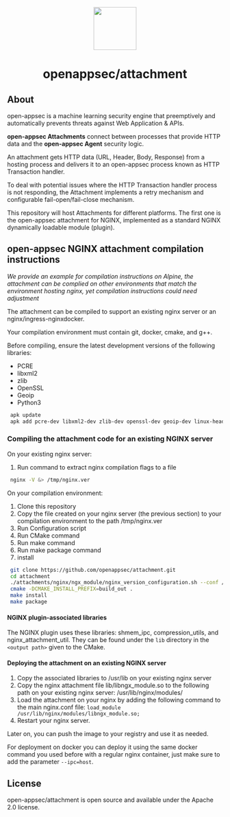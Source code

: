 <div align=center>
<img src="https://i2-s3-ui-static-content-prod-10.s3.eu-west-1.amazonaws.com/elpis/tree-no-bg-256.png" width="100" height="100"> 
<h1>openappsec/attachment</h1>
</div>

## About

open-appsec is a machine learning security engine that preemptively and automatically prevents threats against Web Application & APIs.

<strong>open-appsec Attachments</strong> connect between processes that provide HTTP data and the <strong>open-appsec Agent</strong> security logic.

An attachment gets HTTP data (URL, Header, Body, Response) from a hosting process and delivers it to an open-appsec process known as HTTP Transaction handler.

To deal with potential issues where the HTTP Transaction handler process is not responding, the Attachment implements a retry mechanism and configurable fail-open/fail-close mechanism.

This repository will host Attachments for different platforms. The first one is the open-appsec attachment for NGINX, implemented as a standard NGINX dynamically loadable module (plugin).


## open-appsec NGINX attachment compilation instructions
*We provide an example for compilation instructions on Alpine, the attachment can be complied on other environments that match the environment hosting nginx, yet compilation instructions could need adjustment*

The attachment can be compiled to support an existing nginx server or an nginx/ingress-nginxdocker.

Your compilation environment must contain git, docker, cmake, and g++.

Before compiling, ensure the latest development versions of the following libraries:

* PCRE
* libxml2
* zlib
* OpenSSL
* Geoip
* Python3

```bash
 apk update
 apk add pcre-dev libxml2-dev zlib-dev openssl-dev geoip-dev linux-headers python3
```

### Compiling the attachment code for an existing NGINX server

On your existing nginx server:
1. Run command to extract nginx compilation flags to a file

```bash
 nginx -V &> /tmp/nginx.ver
```
On your compilation environment:
1. Clone this repository
2. Copy the file created on your nginx server (the previous section) to your compilation environment to the path /tmp/nginx.ver
3. Run Configuration script
4. Run CMake command
5. Run make command
6. Run make package command
7. install

```bash
 git clone https://github.com/openappsec/attachment.git
 cd attachment
 ./attachments/nginx/ngx_module/nginx_version_configuration.sh --conf /tmp/nginx.ver build_out
 cmake -DCMAKE_INSTALL_PREFIX=build_out .
 make install
 make package 
```

#### NGINX plugin-associated libraries
The NGINX plugin uses these libraries: shmem_ipc, compression_utils, and nginx_attachment_util.
They can be found under the `lib` directory in the `<output path>` given to the CMake.

#### Deploying the attachment on an existing NGINX server

1. Copy the associated libraries to /usr/lib on your existing nginx server
2. Copy the nginx attachment file lib/libngx_module.so to the following path on your existing nginx server: /usr/lib/nginx/modules/
3. Load the attachment on your nginx by adding the following command to the main nginx.conf file: 
   `load_module /usr/lib/nginx/modules/libngx_module.so;`
4. Restart your nginx server.
   
Later on, you can push the image to your registry and use it as needed.

For deployment on docker you can deploy it using the same docker command you used before with a regular nginx container, just make sure to add the parameter `--ipc=host`. 


## License    

open-appsec/attachment is open source and available under the Apache 2.0 license.
